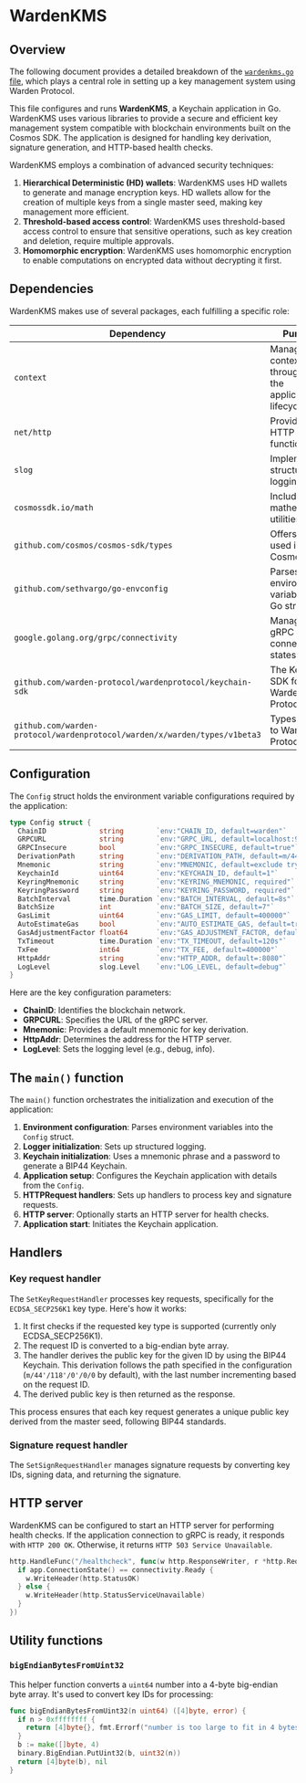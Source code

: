 ﻿---
sidebar_position: 1
---

# WardenKMS

## Overview

The following document provides a detailed breakdown of the [`wardenkms.go` file](../../../../../cmd/wardenkms/wardenkms.go), which plays a central role in setting up a key management system using Warden Protocol.

This file configures and runs **WardenKMS**, a Keychain application in Go. WardenKMS uses various libraries to provide a secure and efficient key management system compatible with blockchain environments built on the Cosmos SDK. The application is designed for handling key derivation, signature generation, and HTTP-based health checks.

WardenKMS employs a combination of advanced security techniques:

1. **Hierarchical Deterministic (HD) wallets**: WardenKMS uses HD wallets to generate and manage encryption keys. HD wallets allow for the creation of multiple keys from a single master seed, making key management more efficient.
2. **Threshold-based access control**: WardenKMS uses threshold-based access control to ensure that sensitive operations, such as key creation and deletion, require multiple approvals.
3. **Homomorphic encryption**: WardenKMS uses homomorphic encryption to enable computations on encrypted data without decrypting it first.

## Dependencies

WardenKMS makes use of several packages, each fulfilling a specific role:

| Dependency | Purpose |
|------------|---------|
| `context` | Manages context throughout the application lifecycle. |
| `net/http` | Provides HTTP server functionalities. |
| `slog` | Implements structured logging. |
| `cosmossdk.io/math` | Includes mathematical utilities. |
| `github.com/cosmos/cosmos-sdk/types` | Offers types used in Cosmos SDK. |
| `github.com/sethvargo/go-envconfig` | Parses environment variables into Go structs. |
| `google.golang.org/grpc/connectivity` | Manages gRPC connection states. |
| `github.com/warden-protocol/wardenprotocol/keychain-sdk` | The Keychain SDK for Warden Protocol. |
| `github.com/warden-protocol/wardenprotocol/warden/x/warden/types/v1beta3` | Types specific to Warden Protocol. |

## Configuration

The `Config` struct holds the environment variable configurations required by the application:

```go
type Config struct {
  ChainID             string        `env:"CHAIN_ID, default=warden"`
  GRPCURL             string        `env:"GRPC_URL, default=localhost:9090"`
  GRPCInsecure        bool          `env:"GRPC_INSECURE, default=true"`
  DerivationPath      string        `env:"DERIVATION_PATH, default=m/44'/118'/0'/0/0"`
  Mnemonic            string        `env:"MNEMONIC, default=exclude try nephew main..."`
  KeychainId          uint64        `env:"KEYCHAIN_ID, default=1"`
  KeyringMnemonic     string        `env:"KEYRING_MNEMONIC, required"`
  KeyringPassword     string        `env:"KEYRING_PASSWORD, required"`
  BatchInterval       time.Duration `env:"BATCH_INTERVAL, default=8s"`
  BatchSize           int           `env:"BATCH_SIZE, default=7"`
  GasLimit            uint64        `env:"GAS_LIMIT, default=400000"`
  AutoEstimateGas     bool          `env:"AUTO_ESTIMATE_GAS, default=true"`
  GasAdjustmentFactor float64       `env:"GAS_ADJUSTMENT_FACTOR, default=1.1"`
  TxTimeout           time.Duration `env:"TX_TIMEOUT, default=120s"`
  TxFee               int64         `env:"TX_FEE, default=400000"`
  HttpAddr            string        `env:"HTTP_ADDR, default=:8080"`
  LogLevel            slog.Level    `env:"LOG_LEVEL, default=debug"`
}
```

Here are the key configuration parameters:

- **ChainID**: Identifies the blockchain network.
- **GRPCURL**: Specifies the URL of the gRPC server.
- **Mnemonic**: Provides a default mnemonic for key derivation.
- **HttpAddr**: Determines the address for the HTTP server.
- **LogLevel**: Sets the logging level (e.g., debug, info).

## The `main()` function

The `main()` function orchestrates the initialization and execution of the application:

1. **Environment configuration**: Parses environment variables into the `Config` struct.
2. **Logger initialization**: Sets up structured logging.
3. **Keychain initialization**: Uses a mnemonic phrase and a password to generate a BIP44 Keychain.
4. **Application setup**: Configures the Keychain application with details from the `Config`.
5. **HTTPRequest handlers**: Sets up handlers to process key and signature requests.
6. **HTTP server**: Optionally starts an HTTP server for health checks.
7. **Application start**: Initiates the Keychain application.

## Handlers

### Key request handler

The `SetKeyRequestHandler` processes key requests, specifically for the `ECDSA_SECP256K1` key type. Here's how it works:

1. It first checks if the requested key type is supported (currently only ECDSA_SECP256K1).
2. The request ID is converted to a big-endian byte array.
3. The handler derives the public key for the given ID by using the BIP44 Keychain. This derivation follows the path specified in the configuration (`m/44'/118'/0'/0/0` by default), with the last number incrementing based on the request ID.
4. The derived public key is then returned as the response.

This process ensures that each key request generates a unique public key derived from the master seed, following BIP44 standards.

### Signature request handler

The `SetSignRequestHandler` manages signature requests by converting key IDs, signing data, and returning the signature.

## HTTP server

WardenKMS can be configured to start an HTTP server for performing health checks. If the application connection to gRPC is ready, it responds with `HTTP 200 OK`. Otherwise, it returns `HTTP 503 Service Unavailable`.

```go
http.HandleFunc("/healthcheck", func(w http.ResponseWriter, r *http.Request) {
  if app.ConnectionState() == connectivity.Ready {
    w.WriteHeader(http.StatusOK)
  } else {
    w.WriteHeader(http.StatusServiceUnavailable)
  }
})
```

## Utility functions

### `bigEndianBytesFromUint32`

This helper function converts a `uint64` number into a 4-byte big-endian byte array. It's used to convert key IDs for processing:

```go
func bigEndianBytesFromUint32(n uint64) ([4]byte, error) {
  if n > 0xffffffff {
    return [4]byte{}, fmt.Errorf("number is too large to fit in 4 bytes")
  }
  b := make([]byte, 4)
  binary.BigEndian.PutUint32(b, uint32(n))
  return [4]byte(b), nil
}
```
